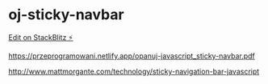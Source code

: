 # oj-sticky-navbar

[Edit on StackBlitz ⚡️](https://stackblitz.com/edit/oj-sticky-navbar)


https://przeprogramowani.netlify.app/opanuj-javascript_sticky-navbar.pdf

http://www.mattmorgante.com/technology/sticky-navigation-bar-javascript
